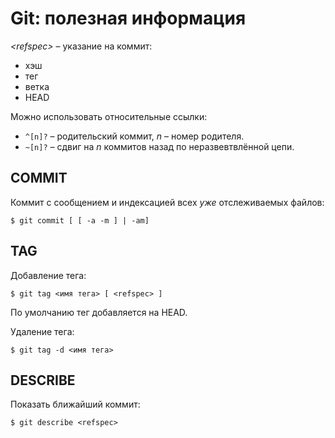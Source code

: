 # Git: полезная информация

*\<refspec\>* – указание на коммит:

* хэш
* тег
* ветка
* HEAD

Можно использовать относительные ссылки:

* `^[n]?` – родительский коммит, _n_ – номер родителя.
* `~[n]?` – сдвиг на _n_ коммитов назад по неразвевтвлённой цепи.

## COMMIT

Коммит с сообщением и индексацией всех _уже_ отслеживаемых файлов:

`$ git commit [ [ -a -m ] | -am]`

## TAG

Добавление тега:

`$ git tag <имя тега> [ <refspec> ]`

По умолчанию тег добавляется на HEAD.

Удаление тега:

`$ git tag -d <имя тега>`

## DESCRIBE

Показать ближайший коммит:

`$ git describe <refspec>`
